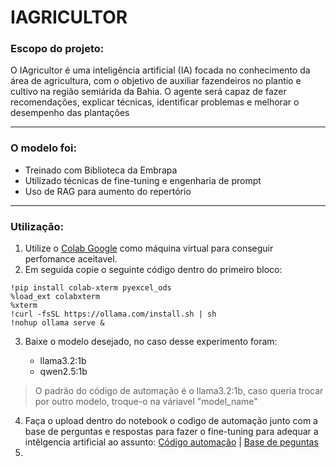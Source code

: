 # IAGRICULTOR

### Escopo do projeto:

<dl>
  <dt> O IAgricultor é uma inteligência artificial (IA) focada no conhecimento da área de agricultura, com o objetivo de auxiliar fazendeiros no plantio e cultivo na região semiárida da Bahia. O agente será capaz de fazer recomendações, explicar técnicas, identificar problemas e melhorar o desempenho das plantações</dt>
</dl>

---

### O modelo foi:

- Treinado com Biblioteca da Embrapa
- Utilizado técnicas de fine-tuning e engenharia de prompt
- Uso de RAG para aumento do repertório

---

### Utilização:

1. Utilize o [Colab Google](https://colab.research.google.com/) como máquina virtual para conseguir perfomance aceitavel.
2. Em seguida copie o seguinte código dentro do primeiro bloco:

```
!pip install colab-xterm pyexcel_ods
%load_ext colabxterm
%xterm
!curl -fsSL https://ollama.com/install.sh | sh
!nohup ollama serve &
```

3. Baixe o modelo desejado, no caso desse experimento foram:

   - llama3.2:1b
   - qwen2.5:1b

> O padrão do código de automação é o llama3.2:1b, caso queria trocar por outro modelo, troque-o na váriavel "model_name"

4. Faça o upload dentro do notebook o codigo de automação junto com a base de perguntas e respostas para fazer o fine-tuning para adequar a intêlgencia artificial ao assunto: [Código automação](https://github.com/c13neto/IAGRICULTOR/blob/main/codigo_de_automacao.py) | [Base de peguntas](https://github.com/c13neto/IAGRICULTOR/blob/main/perguntas_humanas.json)
5.
